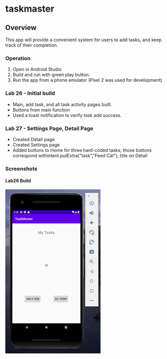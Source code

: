 # taskmaster
## Overview
This app will provide a convenient system for users to add tasks, and keep track of their completion.

### Operation
1. Open in Android Studio
2. Build and run with green play button.
3. Run the app from a phone emulator (Pixel 2 was used for development)

### Lab 26 - Initial build 
- Main, add task, and all task activity pages built.
- Buttons from main function
- Used a toast notification to verify task add success.

### Lab 27 - Settings Page, Detail Page
- Created Detail page
- Created Settings page
- Added buttons to Home for three hard-coded tasks; those buttons correspond withintent.putExtra("task","Feed Cat"); title on Detail

### Screenshots
#### Lab26 Build
<img src="screenshots/screenshot_lab26.png" alt="home" width="300">
